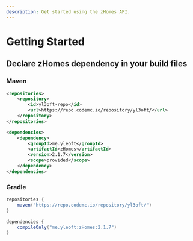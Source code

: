 ```yaml
---
description: Get started using the zHomes API.
---
```


# Getting Started

## Declare zHomes dependency in your build files

### Maven

```xml
<repositories>
    <repository>
        <id>yl3oft-repo</id>
        <url>https://repo.codemc.io/repository/yl3oft/</url>
    </repository>
</repositories>

<dependencies>
    <dependency>
        <groupId>me.yleoft</groupId>
        <artifactId>zHomes</artifactId>
        <version>2.1.7</version>
        <scope>provided</scope>
    </dependency>
</dependencies>
```

### Gradle

```gradle
repositories {
    maven("https://repo.codemc.io/repository/yl3oft/")
}

dependencies {
    compileOnly("me.yleoft:zHomes:2.1.7")
}
```
